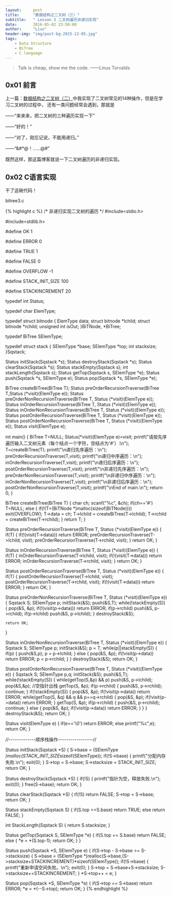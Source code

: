```yaml
---
layout:     post
title:      "数据结构之二叉树（三）"
subtitle:   " Lesson 3 二叉树遍历非递归实现"
date:       2016-05-02 23:50:00
author:     "Liuv"
header-img: "img/post-bg-2015-12-05.jpg"
tags:
    - Data Structure
    - BiTree
    - C language
---
```


>  Talk is cheap, show me the code. ——Linus Torvalds

## 0x01 前言
上一篇：[数据结构之二叉树（二）](/2016/05/02/data-structure-study-7/)中我实现了二叉树常见的14种操作，但是在学习二叉树的过程中，
还有一类问题经常会遇到，那就是

——“来来来，把二叉树的三种遍历实现一下”

——“好的！”

——“对了，刚忘记说，不能用递归。”

——“&#*@！……@#”

既然这样，那这篇博客就说一下二叉树遍历的非递归实现。

## 0x02 C语言实现
干了这碗代码！

bitree3.c

{% highlight c %}
/* 非递归实现二叉树的遍历 */
#include<stdio.h>

#include<stdlib.h>

#define OK 1

#define ERROR 0

#define TRUE 1

#define FALSE 0

#define OVERFLOW -1

#define STACK_INIT_SIZE 100

#define STACKINCREMENT 20

typedef int Status;

typedef char ElemType;

typedef struct bitnode
{
    ElemType data;
    struct bitnode *lchild;
    struct bitnode *rchild;
    unsigned int isOut;
}BiTNode, *BiTree;

typedef BiTree SElemType;

typedef struct stack
{
    SElemType *base;
    SElemType *top;
    int stacksize;
}Sqstack;

Status initStack(Sqstack *s);
Status destroyStack(Sqstack *s);
Status clearStack(Sqstack *s);
Status stackEmpty(Sqstack s);
int stackLength(Sqstack s);
Status getTop(Sqstack s, SElemType *e);
Status push(Sqstack *s, SElemType e);
Status pop(Sqstack *s, SElemType *e);

BiTree createBiTree(BiTree T);
Status preOrderRecursionTraverse(BiTree T,Status (*visit)(ElemType e));
Status preOrderNonRecursionTraverse(BiTree T, Status (*visit)(ElemType e));
Status inOrderRecursionTraverse(BiTree T, Status (*visit)(ElemType e));
Status inOrderNonRecursionTraverse(BiTree T, Status (*visit)(ElemType e));
Status postOrderRecursionTraverse(BiTree T, Status (*visit)(ElemType e));
Status postOrderNonRecursionTraverse(BiTree T, Status (*visit)(ElemType e));
Status visit(ElemType e);


int main()
{
    BiTree T=NULL;
    Status(*visit)(ElemType e)=visit;
    printf("请按先序遍历输入二叉树元素（每个结点一个字符，空结点为'#'）:\n");
    T=createBiTree(T);
    printf("\n递归先序遍历：\n");
    preOrderRecursionTraverse(T,visit);
    printf("\n递归中序遍历：\n");
    inOrderRecursionTraverse(T,visit);
    printf("\n递归后序遍历：\n");
    postOrderRecursionTraverse(T,visit);
    printf("\n非递归先序遍历：\n");
    preOrderNonRecursionTraverse(T,visit);
    printf("\n非递归中序遍历：\n");
    inOrderNonRecursionTraverse(T,visit);
    printf("\n非递归后序遍历：\n");
    postOrderNonRecursionTraverse(T,visit);
    printf("\nEnd of main.\n");
    return 0;
}



BiTree createBiTree(BiTree T)
{
    char ch;
    scanf("%c", &ch);
    if(ch=='#')
        T=NULL;
    else
    {
        if(!(T=(BiTNode *)malloc(sizeof(BiTNode))))
            exit(OVERFLOW);
        T->data = ch;
        T->lchild = createBiTree(T->lchild);
        T->rchild = createBiTree(T->rchild);
    }
    return T;
}

Status preOrderRecursionTraverse(BiTree T, Status (*visit)(ElemType e))
{
    if(T)
    {
        if(!(visit(T->data)))
            return ERROR;
        preOrderRecursionTraverse(T->lchild, visit);
        preOrderRecursionTraverse(T->rchild, visit);
    }
    return OK;
}

Status inOrderRecursionTraverse(BiTree T, Status (*visit)(ElemType e))
{
    if(T)
    {
        inOrderRecursionTraverse(T->lchild, visit);
        if(!(visit(T->data)))
            return ERROR;
        inOrderRecursionTraverse(T->rchild, visit);
    }
    return OK;
}

Status postOrderRecursionTraverse(BiTree T, Status (*visit)(ElemType e))
{
    if(T)
    {
        postOrderRecursionTraverse(T->lchild, visit);
        postOrderRecursionTraverse(T->rchild, visit);
        if(!(visit(T->data)))
            return ERROR;
    }
    return OK;
}

Status preOrderNonRecursionTraverse(BiTree T, Status (*visit)(ElemType e))
{
    Sqstack S;
    SElemType p;
    initStack(&S);
    push(&S,T);
    while(!stackEmpty(S))
    {
        pop(&S, &p);
        if(!(visit(p->data)))
            return ERROR;
        if(p->rchild)
            push(&S, p->rchild);
        if(p->lchild)
            push(&S, p->lchild);
    }
    destroyStack(&S);

    return OK;
}

Status inOrderNonRecursionTraverse(BiTree T, Status (*visit)(ElemType e))
{
    Sqstack S;
    SElemType p;
    initStack(&S);
    p = T;
    while(p||stackEmpty(S))
    {
        if(p)
        {
            push(&S,p);
            p = p->lchild;
        }
        else
        {
            pop(&S, &p);
            if(!visit(p->data))
                return ERROR;
            p = p->rchild;
        }
    }
    destroyStack(&S);
    return OK;
}

Status postOrderNonRecursionTraverse(BiTree T, Status (*visit)(ElemType e))
{
    Sqstack S;
    SElemType p,q;
    initStack(&S);
    push(&S,T);
    while(!stackEmpty(S))
    {
        while(getTop(S,&p) && p)
            push(&S, p->lchild);
        pop(&S,&p); //空指针出栈
        getTop(S, &p);
        if(p->rchild)
        {
            push(&S, p->rchild);
            continue;
        }
        if(!stackEmpty(S))
        {
            pop(&S, &p);
            if(!visit(p->data))
                return ERROR;
            while(getTop(S, &q) && q && p==q->rchild)
            {
                pop(&S, &p);
                if(!visit(p->data))
                    return ERROR;
            }
            getTop(S, &p);
            if(p->rchild)
            {
                push(&S, p->rchild);
                continue;
            }
            else
            {
                pop(&S, &p);
                if(!visit(p->data))
                    return ERROR;
            }
        }
    }
    destroyStack(&S);
    return OK;
}

Status visit(ElemType e)
{
    if(e=='\0')
        return ERROR;
    else
        printf("%c",e);
    return OK;
}


//-------------顺序栈操作-----------------//

Status initStack(Sqstack *S)
{
    S->base = (SElemType *)malloc(STACK_INIT_SIZE*sizeof(SElemType));
    if(!S->base)
    {
        printf("分配内存失败.\n");
        exit(0);
    }
    S->top = S->base;
    S->stacksize = STACK_INIT_SIZE;
    return OK;
}

Status destroyStack(Sqstack *S)
{
    if(!S)
    {
        printf("指针为空，释放失败.\n");
        exit(0);
    }
    free(S->base);
    return OK;
}

Status clearStack(Sqstack *S)
{
    if(!S)
        return FALSE;
    S->top = S->base;
    return OK;
}

Status stackEmpty(Sqstack S)
{
    if(S.top ==S.base)
        return TRUE;
    else
        return FALSE;
}

int StackLength(Sqstack S)
{
    return S.stacksize;
}

Status getTop(Sqstack S, SElemType *e)
{
    if(S.top == S.base)
        return FALSE;
    else
    {
        *e = *(S.top-1);
        return OK;
    }
}

Status push(Sqstack *S, SElemType e)
{
    if(S->top - S->base >= S->stacksize)
    {
        S->base = (SElemType *)realloc(S->base,(S->stacksize+STACKINCREMENT)*sizeof(SElemType));
        if(!S->base)
        {
            printf("重新申请空间失败。\n");
            exit(0);
        }
        S->top = S->base+S->stacksize;
        S->stacksize+=STACKINCREMENT;
    }
    *S->top++ = e;
}

Status pop(Sqstack *S, SElemType *e)
{
    if(S->top == S->base)
        return ERROR;
    *e = *(--S->top);
    return OK;
}
{% endhighlight %}

